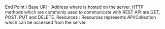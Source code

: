 End Point / Base URI - Address where is hosted on the server.
HTTP methods which are commonly used to communicate with REST API are GET, POST, PUT and DELETE.
Resources : Resources represents API/Collection which can be accessed from the server.


